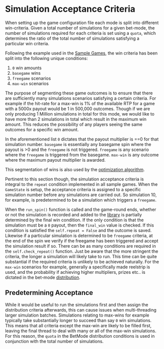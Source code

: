 # Simulation Acceptance Criteria

When setting up the game configuration file each mode is split into different win-criteria. Given a total number of simulations for a given bet-mode, the number of simulations required for each criteria is set using a `quota`, which determines the ratio of the total number of simulations satisfying a particular win criteria. 

Following the example used in the [Sample Games](../sample_section/sample_games.md), the win criteria has been split into the following unique conditions:

1. `0` win amounts
2. `basegame` wins 
3. `freegame` scenarios
4. `max-win` scenarios

The purpose of segmenting these game outcomes is to ensure that there are sufficiently many simulations scenarios satisfying a certain criteria. For example if the hit-rate for a max-win is 1% of the available RTP for a game with a 5000x payout would be 1 in 500,000 outcomes. Though if we are only producing 1 Million simulations in total for this mode, we would like to have more than 2 simulations in total which result in the maximum win amount. This reduces the possibility of any players seeing the same outcomes for a specific win amount. 

In the aforementioned list `0` dictates that the payout multiplier is ==0 for that simulation number. `basegame` is essentially any basegame spin where the payout is >0  and the `freegame` is not triggered. `freegame` is any scenario where the `freegame` is triggered from the basegame. `max-win` is any outcome where the maximum payout multiplier is awarded.

This segmentation of wins is also used by the [optimization algorithm](../optimization_section/optimization_algorithm.md).



Pertinent to this section though, the simulation acceptance criteria is integral to the `repeat` condition implemented in all sample games. When the `GameState` is setup, the acceptance criteria is assigned to a specific simulation number before any simulations are carried out. So simulation 10, for example, is predetermined to be a simulation which triggers a `freegame`. 

When the `run_spin()` function is called and the game-round ends, whether or not the simulation is recorded and added to the [library](../overview_section/state_overview.md) is partially determined by the final win condition. If the only condition is that the simulation must be a `0` payout, then the `final_win` value is checked. If this condition is satisfied the `self.repeat = False` and the outcome is saved. Likewise if a particular simulation is determined to be `freegame` criteria, at the end of the spin we verify if the freegame has been triggered and accept the simulation result if so. There can be as many conditions are required in the `self.check_repeat()` function. Just be aware that the more stringent the criteria, the longer a simulation will likely take to run. This time can be quite substantial if the required criteria is unlikely to be achieved naturally. For the `max-win` scenarios for example, generally a specifically made reelstrip is used, and the probability if achieving higher multipliers, prizes etc.. is dictated  in the bet-mode [distribution](configuration_section/betmode_dist.md).


## Predetermining Acceptance

While it would be useful to run the simulations first and then assign the distribution criteria afterwards, this can cause issues when multi-threading larger simulation batches. Simulations relating to max-wins for example typically take substantially longer to succeed than say `0` win simulations. This means that all criteria except the max-win are likely to be filled first, leaving the final thread to deal with many or all of the max-win simulations. For this reason, the `quota` in the BetMode distribution conditions is used in conjunction with the total number of simulations. 

